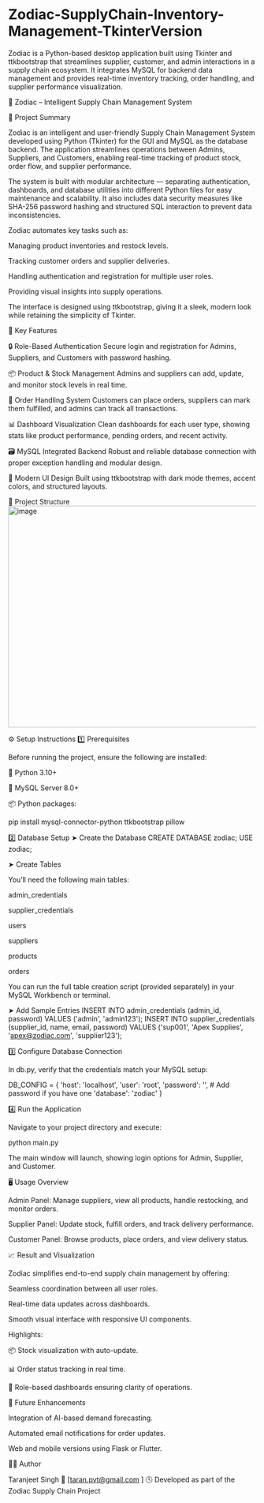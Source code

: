 # Zodiac-SupplyChain-Inventory-Management-TkinterVersion
Zodiac is a Python-based desktop application built using Tkinter and ttkbootstrap that streamlines supplier, customer, and admin interactions in a supply chain ecosystem. It integrates MySQL for backend data management and provides real-time inventory tracking, order handling, and supplier performance visualization. 

🌙 Zodiac – Intelligent Supply Chain Management System

📖 Project Summary

Zodiac is an intelligent and user-friendly Supply Chain Management System developed using Python (Tkinter) for the GUI and MySQL as the database backend.
The application streamlines operations between Admins, Suppliers, and Customers, enabling real-time tracking of product stock, order flow, and supplier performance.

The system is built with modular architecture — separating authentication, dashboards, and database utilities into different Python files for easy maintenance and scalability.
It also includes data security measures like SHA-256 password hashing and structured SQL interaction to prevent data inconsistencies.

Zodiac automates key tasks such as:

Managing product inventories and restock levels.

Tracking customer orders and supplier deliveries.

Handling authentication and registration for multiple user roles.

Providing visual insights into supply operations.

The interface is designed using ttkbootstrap, giving it a sleek, modern look while retaining the simplicity of Tkinter.

🧩 Key Features

🔒 Role-Based Authentication
Secure login and registration for Admins, Suppliers, and Customers with password hashing.

📦 Product & Stock Management
Admins and suppliers can add, update, and monitor stock levels in real time.

🧾 Order Handling System
Customers can place orders, suppliers can mark them fulfilled, and admins can track all transactions.

📊 Dashboard Visualization
Clean dashboards for each user type, showing stats like product performance, pending orders, and recent activity.

🗃️ MySQL Integrated Backend
Robust and reliable database connection with proper exception handling and modular design.

🎨 Modern UI Design
Built using ttkbootstrap with dark mode themes, accent colors, and structured layouts.

🧱 Project Structure
<img width="912" height="449" alt="image" src="https://github.com/user-attachments/assets/68f8179c-bddd-4f1f-bccf-6810bf90b950" />


⚙️ Setup Instructions
1️⃣ Prerequisites

Before running the project, ensure the following are installed:

🐍 Python 3.10+

🧱 MySQL Server 8.0+

📦 Python packages:

pip install mysql-connector-python ttkbootstrap pillow

2️⃣ Database Setup
➤ Create the Database
CREATE DATABASE zodiac;
USE zodiac;

➤ Create Tables

You’ll need the following main tables:

admin_credentials

supplier_credentials

users

suppliers

products

orders

You can run the full table creation script (provided separately) in your MySQL Workbench or terminal.

➤ Add Sample Entries
INSERT INTO admin_credentials (admin_id, password) VALUES ('admin', 'admin123');
INSERT INTO supplier_credentials (supplier_id, name, email, password)
VALUES ('sup001', 'Apex Supplies', 'apex@zodiac.com', 'supplier123');

3️⃣ Configure Database Connection

In db.py, verify that the credentials match your MySQL setup:

DB_CONFIG = {
    'host': 'localhost',
    'user': 'root',
    'password': '',        # Add password if you have one
    'database': 'zodiac'
}

4️⃣ Run the Application

Navigate to your project directory and execute:

python main.py


The main window will launch, showing login options for Admin, Supplier, and Customer.

🖥️ Usage Overview

Admin Panel:
Manage suppliers, view all products, handle restocking, and monitor orders.

Supplier Panel:
Update stock, fulfill orders, and track delivery performance.

Customer Panel:
Browse products, place orders, and view delivery status.

📈 Result and Visualization

Zodiac simplifies end-to-end supply chain management by offering:

Seamless coordination between all user roles.

Real-time data updates across dashboards.

Smooth visual interface with responsive UI components.

Highlights:

📦 Stock visualization with auto-update.

📊 Order status tracking in real time.

💬 Role-based dashboards ensuring clarity of operations.

🧠 Future Enhancements

Integration of AI-based demand forecasting.

Automated email notifications for order updates.

Web and mobile versions using Flask or Flutter.

👨‍💻 Author

Taranjeet Singh
📧 [taran.pvt@gmail.com
]
🕓 Developed as part of the Zodiac Supply Chain Project

